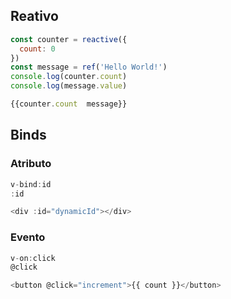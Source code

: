 ## Reativo

```javascript
const counter = reactive({
  count: 0
})
const message = ref('Hello World!')
console.log(counter.count)
console.log(message.value)

{{counter.count  message}}
```
## Binds

### Atributo
```javascript
v-bind:id 
:id

<div :id="dynamicId"></div>
```

### Evento
```javascript
v-on:click
@click

<button @click="increment">{{ count }}</button>
```
